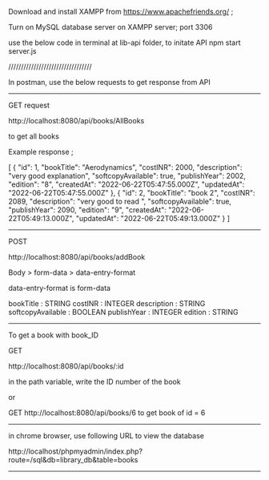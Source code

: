 Download and install XAMPP from https://www.apachefriends.org/   ;

Turn on MySQL database server on XAMPP server; port 3306

use the below code in terminal at lib-api folder, to initate API
npm start server.js 

/////////////////////////////////

In postman, use the below requests to get response from API

-------------
GET request 

http://localhost:8080/api/books/AllBooks 

to get all books

Example response ;

[
    {
        "id": 1,
        "bookTitle": "Aerodynamics",
        "costINR": 2000,
        "description": "very good explanation",
        "softcopyAvailable": true,
        "publishYear": 2002,
        "edition": "8",
        "createdAt": "2022-06-22T05:47:55.000Z",
        "updatedAt": "2022-06-22T05:47:55.000Z"
    },
    {
        "id": 2,
        "bookTitle": "book 2",
        "costINR": 2089,
        "description": "very good to read ",
        "softcopyAvailable": true,
        "publishYear": 2090,
        "edition": "9",
        "createdAt": "2022-06-22T05:49:13.000Z",
        "updatedAt": "2022-06-22T05:49:13.000Z"
    }
]

--------------------------

POST 

http://localhost:8080/api/books/addBook

Body > form-data >  data-entry-format

data-entry-format is form-data

bookTitle : STRING
costINR : INTEGER
description : STRING
softcopyAvailable : BOOLEAN
publishYear : INTEGER
edition : STRING


--------------------


To get a book with book_ID

GET

http://localhost:8080/api/books/:id

in the path variable, write the ID number of the book


or

GET http://localhost:8080/api/books/6   to get book of id = 6

------------------------


in chrome browser,  use following URL to view the database

http://localhost/phpmyadmin/index.php?route=/sql&db=library_db&table=books

----------